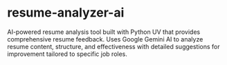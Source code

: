 # resume-analyzer-ai
AI-powered resume analysis tool built with Python UV that provides comprehensive resume feedback.  Uses Google Gemini AI to analyze resume content, structure, and effectiveness with detailed  suggestions for improvement tailored to specific job roles.
